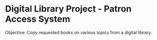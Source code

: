 # Digital Library Project - Patron Access System

Objective: Copy requested books on various topics from a digital library.